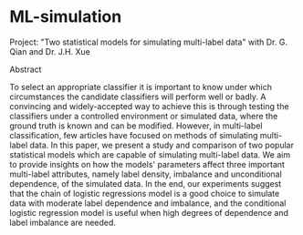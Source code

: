 # ML-simulation
Project: "Two statistical models for simulating multi-label data" with Dr. G. Qian and Dr. J.H. Xue

Abstract

To select an appropriate classifier it is important to know under which circumstances the candidate classifiers will perform well or badly. A convincing and widely-accepted way to achieve this is through testing the classifiers under a controlled environment or simulated data, where the ground truth is known and can be modified. However, in multi-label classification, few articles have focused on methods of simulating multi-label data. In this paper, we present a study and comparison of two popular statistical models which are capable of simulating multi-label data. We aim to provide insights on how the models' parameters affect three important multi-label attributes, namely label density, imbalance and unconditional dependence, of the simulated data. In the end, our experiments suggest that the chain of logistic regressions model is a good choice to simulate data with moderate label dependence and imbalance, and the conditional logistic regression model is useful when high degrees of dependence and label imbalance are needed.
